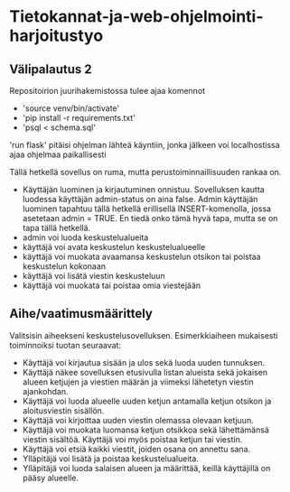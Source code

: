 # Tietokannat-ja-web-ohjelmointi-harjoitustyo

## Välipalautus 2

Repositoirion juurihakemistossa tulee ajaa komennot
 - 'source venv/bin/activate'
 - 'pip install -r requirements.txt'
 - 'psql < schema.sql'

'run flask' pitäisi ohjelman lähteä käyntiin, jonka jälkeen voi localhostissa ajaa ohjelmaa paikallisesti

Tällä hetkellä sovellus on ruma, mutta perustoiminnaillisuuden rankaa on. 
 - Käyttäjän luominen ja kirjautuminen onnistuu. Sovelluksen kautta luodessa käyttäjän admin-status on aina false. Admin käyttäjän luominen tapahtuu tällä hetkellä erillisellä INSERT-komenolla, jossa asetetaan admin = TRUE. En tiedä onko tämä hyvä tapa, mutta se on tapa tällä hetkellä.
 - admin voi luoda keskustelualueita
 - käyttäjä voi avata keskustelun keskustelualueelle
 - käyttäjä voi muokata avaamansa keskustelun otsikon tai poistaa keskustelun kokonaan
 - käyttäjä voi lisätä viestin keskusteluun
 - käyttäjä voi muokata tai poistaa omia viestejään

## Aihe/vaatimusmäärittely

Valitsisin aiheekseni keskustelusovelluksen. Esimerkkiaiheen mukaisesti toiminnoiksi tuotan seuraavat:
 - Käyttäjä voi kirjautua sisään ja ulos sekä luoda uuden tunnuksen.
 - Käyttäjä näkee sovelluksen etusivulla listan alueista sekä jokaisen alueen ketjujen ja viestien määrän ja viimeksi lähetetyn viestin ajankohdan.
 - Käyttäjä voi luoda alueelle uuden ketjun antamalla ketjun otsikon ja aloitusviestin sisällön.
 - Käyttäjä voi kirjoittaa uuden viestin olemassa olevaan ketjuun.
 - Käyttäjä voi muokata luomansa ketjun otsikkoa sekä lähettämänsä viestin sisältöä. Käyttäjä voi myös poistaa ketjun tai viestin.
 - Käyttäjä voi etsiä kaikki viestit, joiden osana on annettu sana.
 - Ylläpitäjä voi lisätä ja poistaa keskustelualueita.
 - Ylläpitäjä voi luoda salaisen alueen ja määrittää, keillä käyttäjillä on pääsy alueelle.

